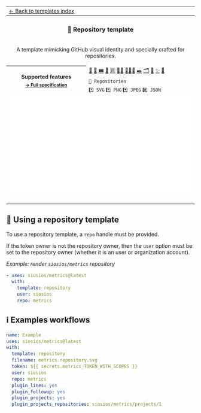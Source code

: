 <!--header-->
<table>
  <tr><td colspan="2"><a href="/README.md#%EF%B8%8F-templates">← Back to templates index</a></td></tr>
  <tr><th colspan="2"><h3>📘 Repository template</h3></th></tr>
  <tr><td colspan="2" align="center"><p>A template mimicking GitHub visual identity and specially crafted for repositories.</p>
</td></tr>
  <tr>
    <th rowspan="3">Supported features<br><sub><a href="metadata.yml">→ Full specification</a></sub></th>
    <td><a href="/source/plugins/activity/README.md" title="📰 Recent activity">📰</a> <a href="/source/plugins/contributors/README.md" title="🏅 Repository contributors">🏅</a> <a href="/source/plugins/followup/README.md" title="🎟️ Follow-up of issues and pull requests">🎟️</a> <a href="/source/plugins/introduction/README.md" title="🙋 Introduction">🙋</a> <a href="/source/plugins/languages/README.md" title="🈷️ Languages activity">🈷️</a> <a href="/source/plugins/lines/README.md" title="👨‍💻 Lines of code changed">👨‍💻</a> <a href="/source/plugins/people/README.md" title="🧑‍🤝‍🧑 People">🧑‍🤝‍🧑</a> <a href="/source/plugins/posts/README.md" title="✒️ Recent posts">✒️</a> <a href="/source/plugins/projects/README.md" title="🗂️ GitHub projects">🗂️</a> <a href="/source/plugins/rss/README.md" title="🗼 Rss feed">🗼</a> <a href="/source/plugins/stargazers/README.md" title="✨ Stargazers">✨</a> <a href="/source/plugins/traffic/README.md" title="🧮 Repositories traffic">🧮</a></td>
  </tr>
  <tr>
    <td><code>📓 Repositories</code></td>
  </tr>
  <tr>
    <td><code>*️⃣ SVG</code> <code>*️⃣ PNG</code> <code>*️⃣ JPEG</code> <code>#️⃣ JSON</code></td>
  </tr>
  <tr>
    <td colspan="2" align="center">
      <img src="https://github.com/siosios/metrics/blob/examples/metrics.repository.svg" alt=""></img>
      <img width="900" height="1" alt="">
    </td>
  </tr>
</table>
<!--/header-->

## 🎎 Using a repository template

To use a repository template, a `repo` handle must be provided.

If the token owner is not the repository owner, then the `user` option must be set to the repository owner (whether it is an user or organization account).

*Example: render `siosios/metrics` repository*
```yml
- uses: siosios/metrics@latest
  with:
    template: repository
    user: siosios
    repo: metrics
```

## ℹ️ Examples workflows

<!--examples-->
```yaml
name: Example
uses: siosios/metrics@latest
with:
  template: repository
  filename: metrics.repository.svg
  token: ${{ secrets.metrics_TOKEN_WITH_SCOPES }}
  user: siosios
  repo: metrics
  plugin_lines: yes
  plugin_followup: yes
  plugin_projects: yes
  plugin_projects_repositories: siosios/metrics/projects/1

```
<!--/examples-->